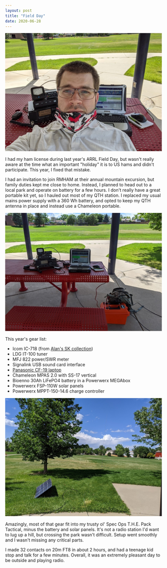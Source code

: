 ```yaml
---
layout: post
title: "Field Day"
date: 2020-06-28
---
```


![Chris set up at a picnic table](/assets/2020-06-27-field-day-portrait.jpg)

I had my ham license during last year's ARRL Field Day, but wasn't really aware at the time what an
important "holiday" it is to US hams and didn't participate. This year, I fixed that mistake.

I had an invitation to join RMHAM at their annual mountain excursion, but family duties kept me
close to home. Instead, I planned to head out to a local park and operate on battery for a few
hours. I don't really have a great portable kit yet, so I hauled out most of my QTH station. I
replaced my usual mains power supply with a 360 Wh battery, and opted to keep my QTH antenna in
place and instead use a Chameleon portable.

![HF station at the picnic table](/assets/2020-06-27-field-day-station.jpg)

This year's gear list:

- Icom IC-718 (from [Alan's SK collection](/2020/02/16/silent-key.html))
- LDG IT-100 tuner
- MFJ 822 power/SWR meter
- Signalink USB sound card interface
- [Panasonic CF-19 laptop](/2019/11/13/toughbook.html)
- Chameleon MPAS 2.0 with SS-17 vertical
- Bioenno 30Ah LiFePO4 battery in a Powerwerx MEGAbox
- Powerwerx FSP-110W solar panels
- Powerwerx MPPT-150-14.6 charge controller

![Solar panels and antenna](/assets/2020-06-27-field-day-solar.jpg)

Amazingly, most of that gear fit into my trusty ol' Spec Ops T.H.E. Pack Tactical, minus the battery
and solar panels. It's not a radio station I'd want to lug up a hill, but crossing the park wasn't
difficult. Setup went smoothly and I wasn't missing any critical parts.

I made 32 contacts on 20m FT8 in about 2 hours, and had a teenage kid stop and talk for a few
minutes. Overall, it was an extremely pleasant day to be outside and playing radio.
